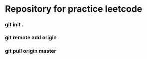 # Repository for practice leetcode

### git init .
### git remote add origin <repository-url>
### git pull origin master